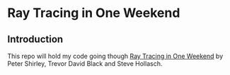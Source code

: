 # Ray Tracing in One Weekend

## Introduction

This repo will hold my code going though [Ray Tracing in One Weekend](https://raytracing.github.io/books/RayTracingInOneWeekend.html) by Peter Shirley, Trevor David Black and Steve Hollasch.
